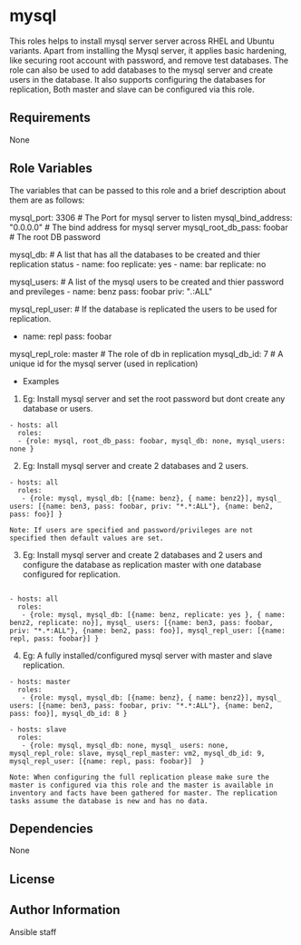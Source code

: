 mysql
========

This roles helps to install mysql server server across RHEL and Ubuntu variants. 
Apart from installing the Mysql server, it applies basic hardening, like securing
root account with password, and remove test databases.
The role can also be used to add databases to the mysql server and create users in the database. It also supports 
configuring the databases for replication, Both  master and slave can be configured via this role.

Requirements
------------

None

Role Variables
--------------

The variables that can be passed to this role and a brief description about them are as follows:

mysql_port: 3306                          # The Port for mysql server to listen
mysql_bind_address: "0.0.0.0"             # The bind address for mysql server
mysql_root_db_pass: foobar                # The root DB password

mysql_db:                                 # A list that has all the databases to be created and thier replication status
     - name: foo
       replicate: yes
     - name: bar
       replicate: no

mysql_users:                              # A list of the mysql users to be created and thier password and previleges
     - name: benz
       pass: foobar
       priv: "*.*:ALL"

mysql_repl_user:                          # If the database is replicated the users to be used for replication.
  - name: repl
    pass: foobar

mysql_repl_role: master                   # The role of db in replication 
mysql_db_id: 7                            # A unique id for the mysql server (used in replication)

- Examples

1) Eg: Install mysql server and set the root password but dont create any database or users.

```
- hosts: all
  roles:
  - {role: mysql, root_db_pass: foobar, mysql_db: none, mysql_users: none }
```

2) Eg: Install mysql server and create 2 databases and 2 users.

```
- hosts: all
  roles:
   - {role: mysql, mysql_db: [{name: benz}, { name: benz2}], mysql_ users: [{name: ben3, pass: foobar, priv: "*.*:ALL"}, {name: ben2, pass: foo}] }

Note: If users are specified and password/privileges are not  specified then default values are set.
```


3) Eg: Install mysql server and create 2 databases and 2 users and configure the database as replication master with one database
configured for replication.

```

- hosts: all
  roles:
   - {role: mysql, mysql_db: [{name: benz, replicate: yes }, { name: benz2, replicate: no}], mysql_ users: [{name: ben3, pass: foobar, priv: "*.*:ALL"}, {name: ben2, pass: foo}], mysql_repl_user: [{name: repl, pass: foobar}] }

```

4) Eg: A fully installed/configured mysql server with master and slave replication.

```
- hosts: master
  roles:
   - {role: mysql, mysql_db: [{name: benz}, { name: benz2}], mysql_ users: [{name: ben3, pass: foobar, priv: "*.*:ALL"}, {name: ben2, pass: foo}], mysql_db_id: 8 }

- hosts: slave
  roles:
   - {role: mysql, mysql_db: none, mysql_ users: none, mysql_repl_role: slave, mysql_repl_master: vm2, mysql_db_id: 9, mysql_repl_user: [{name: repl, pass: foobar}]  }

Note: When configuring the full replication please make sure the master is configured via this role and the master is available in inventory and facts have been gathered for master. The replication tasks assume the database is new and has no data.

```

Dependencies
------------

None

License
-------

Author Information
------------------
Ansible staff 


